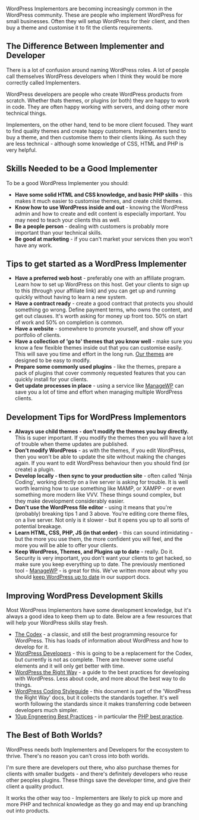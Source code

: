<!--
 * TODO
 * Recommend contract website - http://www.shakelaw.com/legal-info/freelancehire-agreements/
-->

<p class="intro">WordPress Implementors are becoming increasingly common in the WordPress community. These are people who implement WordPress for small businesses. Often they will setup WordPress for their client, and then buy a theme and customise it to fit the clients requirements.</p>

## The Difference Between Implementer and Developer

There is a lot of confusion around naming WordPress roles. A lot of people call themselves WordPress developers when I think they would be more correctly called Implementers.

WordPress developers are people who create WordPress products from scratch. Whether thats themes, or plugins (or both) they are happy to work in code. They are often happy working with servers, and doing other more technical things.

Implementers, on the other hand, tend to be more client focused. They want to find quality themes and create happy customers. Implementers tend to buy a theme, and then customise them to their clients liking. As such they are less technical - although some knowledge of CSS, HTML and PHP is very helpful.

## Skills Needed to be a Good Implementer

To be a good WordPress Implementer you should:

* **Have some solid HTML and CSS knowledge, and basic PHP skills** - this makes it much easier to customise themes, and create child themes.
* **Know how to use WordPress inside and out** - knowing the WordPress admin and how to create and edit content is especially important. You may need to teach your clients this as well.
* **Be a people person** - dealing with customers is probably more important than your technical skills.
* **Be good at marketing** - if you can't market your services then you won't have any work.

## Tips to get started as a WordPress Implementer

* **Have a preferred web host** - preferably one with an affiliate program. Learn how to set up WordPress on this host. Get your clients to sign up to this (through your affiliate link) and you can get up and running quickly without having to learn a new system.
* **Have a contract ready** - create a good contract that protects you should something go wrong. Define payment terms, who owns the content, and get out clauses. It's worth asking for money up front too. 50% on start of work and 50% on completion is common.
* **Have a website** - somewhere to promote yourself, and show off your portfolio of clients.
* **Have a collection of 'go to' themes that you know well** - make sure you know a few flexible themes inside out that you can customise easily. This will save you time and effort in the long run. [Our themes](path:/themes/) are designed to be easy to modify.
* **Prepare some commonly used plugins** - like the themes, prepare a pack of plugins that cover commonly requested features that you can quickly install for your clients.
* **Get update processes in place** - using a service like [ManageWP](MANAGE_WP) can save you a lot of time and effort when managing multiple WordPress clients.

## Development Tips for WordPress Implementors

* **Always use child themes - don't modify the themes you buy directly.** This is super important. If you modify the themes then you will have a lot of trouble when theme updates are published.
* **Don't modify WordPress** - as with the themes, if you edit WordPress, then you won't be able to update the site without making the changes again. If you want to edit WordPress behaviour then you should find (or create) a plugin.
* **Develop locally - then sync to your production site** - often called 'Ninja Coding', working directly on a live server is asking for trouble. It is well worth learning how to use something like MAMP, or XAMPP - or even something more modern like VVV. These things sound complex, but they make development considerably easier.
* **Don't use the WordPress file editor** - using it means that you're (probably) breaking tips 1 and 3 above. You're editing core theme files, on a live server. Not only is it slower - but it opens you up to all sorts of potential breakage.
* **Learn HTML, CSS, PHP, JS (in that order)** - this can sound intimidating - but the more you use them, the more confident you will feel, and the more you will be able to offer your clients.
* **Keep WordPress, Themes, and Plugins up to date** - really. Do it. Security is very important, you don't want your clients to get hacked, so make sure you keep everything up to date. The previously mentioned tool - [ManageWP](MANAGE_WP) - is great for this. We've written more about why you should [keep WordPress up to date](path:documentation/general/keeping-website-up-to-date/) in our support docs.

## Improving WordPress Development Skills

Most WordPress Implementors have some development knowledge, but it's always a good idea to keep them up to date. Below are a few resources that will help your WordPress skills stay fresh.

* [The Codex](https://codex.wordpress.org) - a classic, and still the best programming resource for WordPress. This has loads of information about WordPress and how to develop for it.
* [WordPress Developers](https://developers.wordpress.org) - this is going to be a replacement for the Codex, but currently is not as complete. There are however some useful elements and it will only get better with time.
* [WordPress the Right Way](https://www.wptherightway.org/) - a guide to the best practices for developing with WordPress. Less about code, and more about the best way to do things.
* [WordPress Coding Styleguide](https://www.wptherightway.org/code_style_guide) - this document is part of the 'WordPress the Right Way' docs, but it collects the standards together. It's well worth following the standards since it makes transferring code between developers much simpler.
* [10up Engneering Best Practices](https://10up.github.io/Engineering-Best-Practices/) - in particular the [PHP best practice](https://10up.github.io/Engineering-Best-Practices/php/).

## The Best of Both Worlds?

WordPress needs both Implementers and Developers for the ecosystem to thrive. There's no reason you can't cross into both worlds.

I'm sure there are developers out there, who also purchase themes for clients with smaller budgets - and there's definitely developers who reuse other peoples plugins. These things save the developer time, and give their client a quality product.

It works the other way too - Implementers are likely to pick up more and more PHP and technical knowledge as they go and may end up branching out into products.
